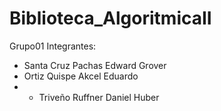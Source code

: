 # Biblioteca_AlgoritmicaII
Grupo01
Integrantes:
- Santa Cruz Pachas Edward Grover
- Ortiz Quispe Akcel Eduardo
- - Triveño Ruffner Daniel Huber

